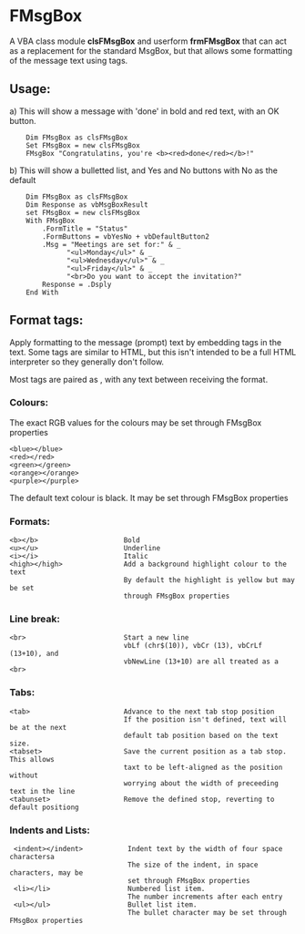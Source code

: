 # FMsgBox
A VBA class module __clsFMsgBox__ and userform __frmFMsgBox__ that can act as a replacement
for the standard MsgBox, but that allows some formatting of the message text using tags.
## Usage:  
a) This will show a message with 'done' in bold and red text, with an OK button.
````
    Dim FMsgBox as clsFMsgBox
    Set FMsgBox = new clsFMsgBox
    FMsgBox "Congratulatins, you're <b><red>done</red></b>!"
````

b) This will show a bulletted list, and Yes and No buttons with No as the default
````
    Dim FMsgBox as clsFMsgBox
    Dim Response as vbMsgBoxResult
    set FMsgBox = new clsFMsgBox
    With FMsgBox
        .FormTitle = "Status"
        .FormButtons = vbYesNo + vbDefaultButton2
        .Msg = "Meetings are set for:" & _
              "<ul>Monday</ul>" & _
              "<ul>Wednesday</ul>" & _
              "<ul>Friday</ul>" & _
              "<br>Do you want to accept the invitation?"
        Response = .Dsply
    End With
````

## Format tags:
Apply formatting to the message (prompt) text by embedding tags in the text. Some tags
are similar to HTML, but this isn't intended to be a full HTML interpreter so they
generally don't follow.

Most tags are paired as <start></stop>, with any text between receiving the format.
### Colours:
The exact RGB values for the colours may be set through FMsgBox properties
````
<blue></blue>
<red></red>
<green></green>
<orange></orange>
<purple></purple>
````
The default text colour is black. It may be set through FMsgBox properties
### Formats:
````
<b></b>                     Bold
<u></u>                     Underline
<i></i>                     Italic
<high></high>               Add a background highlight colour to the text
							By default the highlight is yellow but may be set
							through FMsgBox properties
````
### Line break:
````
<br>                        Start a new line
                            vbLf (chr$(10)), vbCr (13), vbCrLf (13+10), and
                            vbNewLine (13+10) are all treated as a <br>
````
### Tabs:
````
<tab>                       Advance to the next tab stop position
                            If the position isn't defined, text will be at the next
                            default tab position based on the text size.
<tabset>                    Save the current position as a tab stop. This allows
                            taxt to be left-aligned as the position without
                            worrying about the width of preceeding text in the line
<tabunset>                  Remove the defined stop, reverting to default positiong
````
### Indents and Lists:
````
 <indent></indent>           Indent text by the width of four space charactersa
                             The size of the indent, in space characters, may be
                             set through FMsgBox properties
 <li></li>                   Numbered list item.
                             The number increments after each entry
 <ul></ul>                   Bullet list item.
                             The bullet character may be set through FMsgBox properties
````
